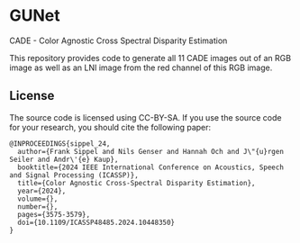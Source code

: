 # GUNet
CADE -  Color Agnostic Cross Spectral Disparity Estimation 

This repository provides code to generate all 11 CADE images out of an RGB image as well as an LNI image from the red channel of this RGB image.

## License
The source code is licensed using CC-BY-SA.
If you use the source code for your research, you should cite the following paper:
```
@INPROCEEDINGS{sippel_24,
  author={Frank Sippel and Nils Genser and Hannah Och and J\"{u}rgen Seiler and Andr\'{e} Kaup},
  booktitle={2024 IEEE International Conference on Acoustics, Speech and Signal Processing (ICASSP)}, 
  title={Color Agnostic Cross-Spectral Disparity Estimation}, 
  year={2024},
  volume={},
  number={},
  pages={3575-3579},
  doi={10.1109/ICASSP48485.2024.10448350}
}
```
